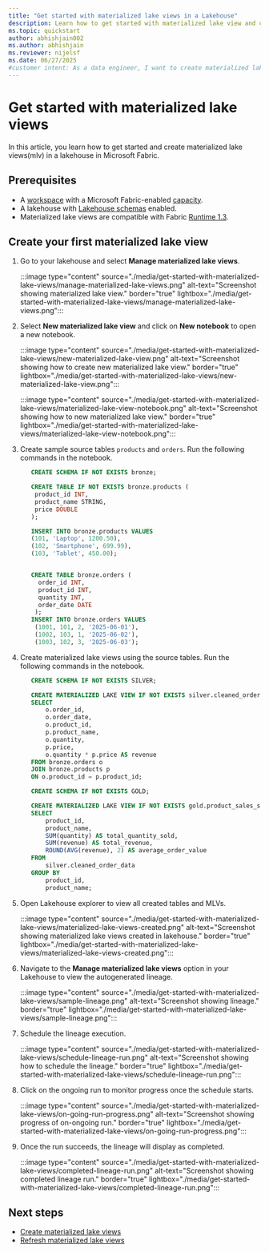```yaml
---
title: "Get started with materialized lake views in a Lakehouse"
description: Learn how to get started with materialized lake view and create your first materialized lake view.
ms.topic: quickstart
author: abhishjain002 
ms.author: abhishjain
ms.reviewer: nijelsf
ms.date: 06/27/2025
#customer intent: As a data engineer, I want to create materialized lake views in lakehouse so that I can optimize query performance and manage data quality.
---
```


# Get started with materialized lake views

In this article, you learn how to get started and create materialized lake views(mlv) in a lakehouse in Microsoft Fabric. 

## Prerequisites

* A [workspace](../../fundamentals/create-workspaces.md) with a Microsoft Fabric-enabled [capacity](../../enterprise/licenses.md#capacity).
* A lakehouse with [Lakehouse schemas](../lakehouse-schemas.md) enabled.
* Materialized lake views are compatible with Fabric [Runtime 1.3](../runtime-1-3.md).

## Create your first materialized lake view

1. Go to your lakehouse and select **Manage materialized lake views**.

   :::image type="content" source="./media/get-started-with-materialized-lake-views/manage-materialized-lake-views.png" alt-text="Screenshot showing materialized lake view." border="true" lightbox="./media/get-started-with-materialized-lake-views/manage-materialized-lake-views.png":::

1. Select **New materialized lake view** and click on **New notebook** to open a new notebook.

   :::image type="content" source="./media/get-started-with-materialized-lake-views/new-materialized-lake-view.png" alt-text="Screenshot showing how to create new materialized lake view." border="true" lightbox="./media/get-started-with-materialized-lake-views/new-materialized-lake-view.png":::

   :::image type="content" source="./media/get-started-with-materialized-lake-views/materialized-lake-view-notebook.png" alt-text="Screenshot showing how to new materialized lake view." border="true" lightbox="./media/get-started-with-materialized-lake-views/materialized-lake-view-notebook.png":::

1. Create sample source tables `products` and `orders`. Run the following commands in the notebook.

   ```sql
      CREATE SCHEMA IF NOT EXISTS bronze;

      CREATE TABLE IF NOT EXISTS bronze.products (
       product_id INT,
       product_name STRING,
       price DOUBLE
      );

      INSERT INTO bronze.products VALUES
      (101, 'Laptop', 1200.50),
      (102, 'Smartphone', 699.99),
      (103, 'Tablet', 450.00);
   ```
   ```sql

      CREATE TABLE bronze.orders (
        order_id INT,
        product_id INT,
        quantity INT,
        order_date DATE
       );
      INSERT INTO bronze.orders VALUES
       (1001, 101, 2, '2025-06-01'),
       (1002, 103, 1, '2025-06-02'),
       (1003, 102, 3, '2025-06-03');
   ```

1. Create materialized lake views using the source tables. Run the following commands in the notebook.

   ```sql
      CREATE SCHEMA IF NOT EXISTS SILVER;
   
      CREATE MATERIALIZED LAKE VIEW IF NOT EXISTS silver.cleaned_order_data AS
      SELECT 
          o.order_id,
          o.order_date,
          o.product_id,
          p.product_name,
          o.quantity,
          p.price,
          o.quantity * p.price AS revenue
      FROM bronze.orders o
      JOIN bronze.products p
      ON o.product_id = p.product_id;
   ```

   ```sql
      CREATE SCHEMA IF NOT EXISTS GOLD;
   
      CREATE MATERIALIZED LAKE VIEW IF NOT EXISTS gold.product_sales_summary AS
      SELECT
          product_id,
          product_name,
          SUM(quantity) AS total_quantity_sold,
          SUM(revenue) AS total_revenue,
          ROUND(AVG(revenue), 2) AS average_order_value
      FROM
          silver.cleaned_order_data
      GROUP BY
          product_id,
          product_name;
   ```
1. Open Lakehouse explorer to view all created tables and MLVs.

   :::image type="content" source="./media/get-started-with-materialized-lake-views/materialized-lake-views-created.png" alt-text="Screenshot showing materialized lake views created in lakehouse." border="true" lightbox="./media/get-started-with-materialized-lake-views/materialized-lake-views-created.png":::
   
1. Navigate to the **Manage materialized lake views** option in your Lakehouse to view the autogenerated lineage.

   :::image type="content" source="./media/get-started-with-materialized-lake-views/sample-lineage.png" alt-text="Screenshot showing lineage." border="true" lightbox="./media/get-started-with-materialized-lake-views/sample-lineage.png":::
  
1. Schedule the lineage execution.

   :::image type="content" source="./media/get-started-with-materialized-lake-views/schedule-lineage-run.png" alt-text="Screenshot showing how to schedule the lineage." border="true" lightbox="./media/get-started-with-materialized-lake-views/schedule-lineage-run.png":::

1. Click on the ongoing run to monitor progress once the schedule starts.

   :::image type="content" source="./media/get-started-with-materialized-lake-views/on-going-run-progress.png" alt-text="Screenshot showing progress of on-ongoing run." border="true" lightbox="./media/get-started-with-materialized-lake-views/on-going-run-progress.png":::

1. Once the run succeeds, the lineage will display as completed.

   :::image type="content" source="./media/get-started-with-materialized-lake-views/completed-lineage-run.png" alt-text="Screenshot showing completed lineage run." border="true" lightbox="./media/get-started-with-materialized-lake-views/completed-lineage-run.png":::
    
## Next steps

* [Create materialized lake views](./create-materialized-lake-view.md)
* [Refresh materialized lake views](./refresh-materialized-lake-view.md)
   
